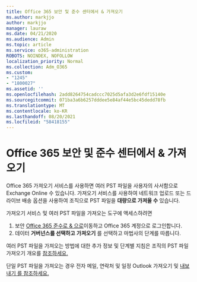 ```yaml
---
title: Office 365 보안 및 준수 센터에서 & 가져오기
ms.author: markjjo
author: markjjo
manager: lauraw
ms.date: 04/21/2020
ms.audience: Admin
ms.topic: article
ms.service: o365-administration
ROBOTS: NOINDEX, NOFOLLOW
localization_priority: Normal
ms.collection: Adm_O365
ms.custom:
- "1245"
- "1800027"
ms.assetid: ''
ms.openlocfilehash: 2add8264754cadccc7025d5afa3d2e6fdf15140e
ms.sourcegitcommit: 071ba3a6b6257dddee5e84af44e5bc45dedd78fb
ms.translationtype: MT
ms.contentlocale: ko-KR
ms.lasthandoff: 08/20/2021
ms.locfileid: "58418155"
---
```

# <a name="import-service-in-the-office-365-security--compliance-center"></a>Office 365 보안 및 준수 센터에서 & 가져오기

Office 365 가져오기 서비스를 사용하면 여러 PST 파일을 사용자의 사서함으로 Exchange Online 수 있습니다. 가져오기 서비스를 사용하여 네트워크 업로드 또는 드라이브 배송 옵션을  사용하여 조직으로 PST 파일을 **대량으로 가져올 수** 있습니다.

가져오기 서비스 및 여러 PST 파일을 가져오는 도구에 액세스하려면

1. 보안 [Office 365 준수로 & 으로](https://protection.office.com)이동하고 Office 365 계정으로 로그인합니다.
1. 데이터 **거버넌스를 선택하고** **가져오기** 를 선택하고 마법사의 단계를 따릅니다. 

여러 PST 파일을 가져오는 방법에 대한 추가 정보 및 단계별 지침은 조직의 PST 파일 가져오기 개요를 [참조하세요.](https://docs.microsoft.com/office365/securitycompliance/importing-pst-files-to-office-365)

단일 PST 파일을 가져오는 경우 전자 메일, 연락처 및 일정 Outlook 가져오기 및 [내보내기 를 참조하세요.](https://support.office.com/article/92577192-3881-4502-b79d-c3bbada6c8ef#ID0EAACAAA=Mac)

